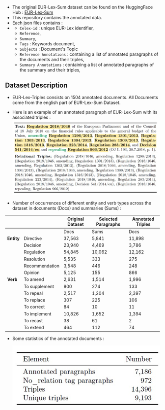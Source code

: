 * The original EUR-Lex-Sum dataset can be found on the HuggingFace Hub : [EUR-Lex-Sum](https://huggingface.co/datasets/dennlinger/eur-lex-sum)
* This repository contains the annotated data.
* Each json files contains :
* * `Celex-id` : unique EUR-Lex identifier,
  * `Reference`,
  * `Summary`,
  * `Tags` : Keywords document,
  * `Subjects` : Document's Topic
  * `Reference Annotations` : containing a list of annotated paragraphs of the documents and their triples,
  * `Summary Annotations` : containing a list of annotated paragraphs of the summary and their triples,
## Dataset Description
* EUR-Lex-Triples consists on 1504 annotated documents. All Documents come from the english part of EUR-Lex-Sum Dataset.

* Here is an example of an annotated paragraph of EUR-Lex-Sum with its associated triples : ![Here is an example of EUR-Lex-Triples](../Figures/EUR-Lex-Triples-Examples.jpg)

* Number of occurrences of different entity and verb types across the dataset in documents (Docs) and summaries (Sums) :
  
|                      |                  | Original Dataset     | Selected Paragraphs   | Annotated Triples      |
|----------------------|------------------|----------------------|------------------------|-----------------------|
|                      |                  | Docs     | Sums       | Docs     | Sums       | Docs     | Sums       |
| **Entity**           | Directive        | 37,563   | 5,841      | 11,898   | 2,448      | 6,720    | 2,501      |
|                      | Decision         | 23,940   | 4,469      | 3,786    | 885        | 1,329    | 854        |
|                      | Regulation       | 54,845   | 10,062     | 12,162   | 4,959      | 11,023   | 6,263      |
|                      | Resolution       | 5,535    | 333        | 275      | 30         | 18       | 12         |
|                      | Recommendation   | 3,548    | 446        | 248      | 5          | 40       | 4          |
|                      | Opinion          | 5,125    | 155        | 866      | 4          | 39       | 3          |
| **Verb**             | To amend         | 2,631    | 1,514      | 1,996    | 1,056      | 5,032    | 2,366      |
|                      | To supplement    | 800      | 274        | 133      | 208        | 85       | 195        |
|                      | To repeal        | 2,517    | 1,204      | 2,397    | 1,036      | 4,021    | 1,872      |
|                      | To replace       | 307      | 225        | 106      | 105        | 152      | 213        |
|                      | To correct       | 84       | 10         | 11       | 4          | 5        | 4          |
|                      | To implement     | 10,826   | 1,652      | 1,394    | 698        | 281      | 158        |
|                      | To recast        | 38       | 61         | 2        | 6          | 5        | 5          |
|                      | To extend        | 464      | 112        | 74       | 15         | 2        | 0          |


* Some statistics of the annotated documents :

   ![Here is an example of EUR-Lex-Triples](../Figures/general_statistics.jpg)
